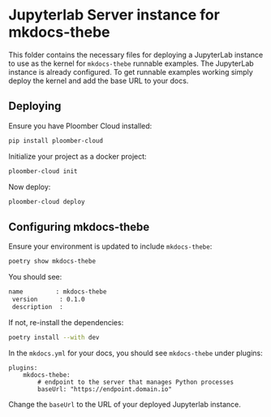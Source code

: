 # Jupyterlab Server instance for mkdocs-thebe

This folder contains the necessary files for deploying a JupyterLab instance to use as the kernel for `mkdocs-thebe` runnable examples.
The JupyterLab instance is already configured. To get runnable examples working simply deploy the kernel and add the base URL to your docs.

## Deploying

Ensure you have Ploomber Cloud installed:

```sh
pip install ploomber-cloud
```

Initialize your project as a docker project:

```sh
ploomber-cloud init
```

Now deploy:

```sh
ploomber-cloud deploy
```

## Configuring mkdocs-thebe

Ensure your environment is updated to include `mkdocs-thebe`:

```sh
poetry show mkdocs-thebe
```

You should see:

```sh
name         : mkdocs-thebe 
 version      : 0.1.0        
 description  :
```

If not, re-install the dependencies:

```sh
poetry install --with dev
```

In the `mkdocs.yml` for your docs, you should see `mkdocs-thebe` under plugins:

```
plugins:
    mkdocs-thebe:
        # endpoint to the server that manages Python processes
        baseUrl: "https://endpoint.domain.io"
```

Change the `baseUrl` to the URL of your deployed Jupyterlab instance.
